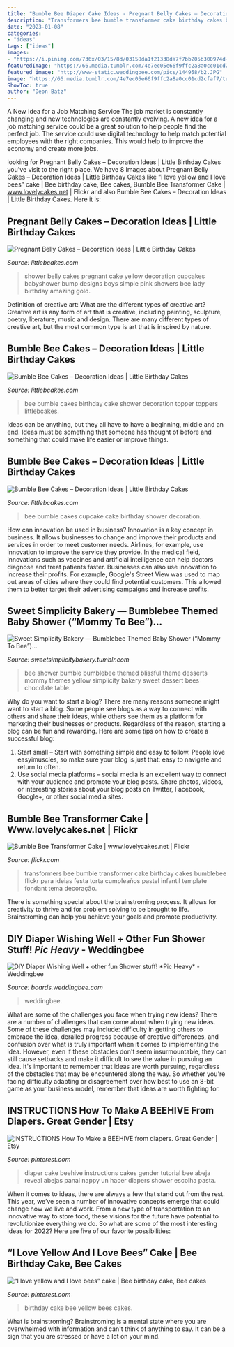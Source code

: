 ```yaml
---
title: "Bumble Bee Diaper Cake Ideas - Pregnant Belly Cakes – Decoration Ideas"
description: "Transformers bee bumble transformer cake birthday cakes bumblebee flickr para ideias festa torta cumpleaños pastel infantil template fondant tema decoração"
date: "2023-01-08"
categories:
- "ideas"
tags: ["ideas"]
images:
- "https://i.pinimg.com/736x/03/15/8d/03158da1f21338da7f7bb205b300974d--nappy-cake-diaper-cakes.jpg"
featuredImage: "https://66.media.tumblr.com/4e7ec05e66f9ffc2a8a0cc01cd2cfaf7/tumblr_ne45q0T7cs1ty8ibio10_1280.jpg"
featured_image: "http://www-static.weddingbee.com/pics/144958/b2.JPG"
image: "https://66.media.tumblr.com/4e7ec05e66f9ffc2a8a0cc01cd2cfaf7/tumblr_ne45q0T7cs1ty8ibio10_1280.jpg"
ShowToc: true
author: "Deon Batz"
---
```



A New Idea for a Job Matching Service
The job market is constantly changing and new technologies are constantly evolving. A new idea for a job matching service could be a great solution to help people find the perfect job. The service could use digital technology to help match potential employees with the right companies. This would help to improve the economy and create more jobs.

	

		
looking for Pregnant Belly Cakes – Decoration Ideas | Little Birthday Cakes you've visit to the right place. We have 8 Images about Pregnant Belly Cakes – Decoration Ideas | Little Birthday Cakes like “I love yellow and I love bees” cake | Bee birthday cake, Bee cakes, Bumble Bee Transformer Cake | www.lovelycakes.net | Flickr and also Bumble Bee Cakes – Decoration Ideas | Little Birthday Cakes. Here it is:
		
    
## Pregnant Belly Cakes – Decoration Ideas | Little Birthday Cakes

<img loading=lazy src="http://www.littlebcakes.com/wp-content/uploads/2014/01/Pregnant-Belly-Cakes-Pictures.jpg" onerror="this.onerror=null;this.src='https://tse3.mm.bing.net/th?id=OIP.VPN1kEt4y-KvJsQhC56ErgHaJ4&amp;pid=15.1';" alt="Pregnant Belly Cakes – Decoration Ideas | Little Birthday Cakes">

_Source: littlebcakes.com_

>shower belly cakes pregnant cake yellow decoration cupcakes babyshower bump designs boys simple pink showers bee lady birthday amazing gold. 

	

Definition of creative art: What are the different types of creative art?
Creative art is any form of art that is creative, including painting, sculpture, poetry, literature, music and design. There are many different types of creative art, but the most common type is art that is inspired by nature.

    
## Bumble Bee Cakes – Decoration Ideas | Little Birthday Cakes

<img loading=lazy src="https://www.littlebcakes.com/wp-content/uploads/2014/01/Bumble-Bee-Birthday-Cakes-Pictures.jpg" onerror="this.onerror=null;this.src='https://tse3.mm.bing.net/th?id=OIP.AuSyTwilYeg21JWZYQYDEgHaH3&amp;pid=15.1';" alt="Bumble Bee Cakes – Decoration Ideas | Little Birthday Cakes">

_Source: littlebcakes.com_

>bee bumble cakes birthday cake shower decoration topper toppers littlebcakes. 

	

Ideas can be anything, but they all have to have a beginning, middle and an end. Ideas must be something that someone has thought of before and something that could make life easier or improve things.

    
## Bumble Bee Cakes – Decoration Ideas | Little Birthday Cakes

<img loading=lazy src="https://www.littlebcakes.com/wp-content/uploads/2014/01/Bumble-Bee-Cupcake-Cakes.jpg" onerror="this.onerror=null;this.src='https://tse1.mm.bing.net/th?id=OIP.ycci07SjkYLJU2QzTc9jHwHaFj&amp;pid=15.1';" alt="Bumble Bee Cakes – Decoration Ideas | Little Birthday Cakes">

_Source: littlebcakes.com_

>bee bumble cakes cupcake cake birthday shower decoration. 

	

How can innovation be used in business?
Innovation is a key concept in business. It allows businesses to change and improve their products and services in order to meet customer needs. Airlines, for example, use innovation to improve the service they provide. In the medical field, innovations such as vaccines and artificial intelligence can help doctors diagnose and treat patients faster. Businesses can also use innovation to increase their profits. For example, Google's Street View was used to map out areas of cities where they could find potential customers. This allowed them to better target their advertising campaigns and increase profits.

    
## Sweet Simplicity Bakery — Bumblebee Themed Baby Shower (“Mommy To Bee”)...

<img loading=lazy src="https://66.media.tumblr.com/4e7ec05e66f9ffc2a8a0cc01cd2cfaf7/tumblr_ne45q0T7cs1ty8ibio10_1280.jpg" onerror="this.onerror=null;this.src='https://tse4.mm.bing.net/th?id=OIP.pBGqs6_fUYb8IwH70FJCeAHaLH&amp;pid=15.1';" alt="Sweet Simplicity Bakery — Bumblebee Themed Baby Shower (“Mommy To Bee”)...">

_Source: sweetsimplicitybakery.tumblr.com_

>bee shower bumble bumblebee themed blissful theme desserts mommy themes yellow simplicity bakery sweet dessert bees chocolate table. 

	

Why do you want to start a blog?
There are many reasons someone might want to start a blog. Some people see blogs as a way to connect with others and share their ideas, while others see them as a platform for marketing their businesses or products. Regardless of the reason, starting a blog can be fun and rewarding. Here are some tips on how to create a successful blog: 
1. Start small – Start with something simple and easy to follow. People love easyimuscles, so make sure your blog is just that: easy to navigate and return to often. 
2. Use social media platforms – social media is an excellent way to connect with your audience and promote your blog posts. Share photos, videos, or interesting stories about your blog posts on Twitter, Facebook, Google+, or other social media sites. 

    
## Bumble Bee Transformer Cake | Www.lovelycakes.net | Flickr

<img loading=lazy src="https://c1.staticflickr.com/9/8264/8706270492_4f342fa52a_b.jpg" onerror="this.onerror=null;this.src='https://tse1.mm.bing.net/th?id=OIP.oLjGmtzCXzHtHWpLNu0BtwHaH0&amp;pid=15.1';" alt="Bumble Bee Transformer Cake | www.lovelycakes.net | Flickr">

_Source: flickr.com_

>transformers bee bumble transformer cake birthday cakes bumblebee flickr para ideias festa torta cumpleaños pastel infantil template fondant tema decoração. 

	

There is something special about the brainstroming process. It allows for creativity to thrive and for problem solving to be brought to life. Brainstroming can help you achieve your goals and promote productivity.

    
## DIY Diaper Wishing Well + Other Fun Shower Stuff! *Pic Heavy* - Weddingbee

<img loading=lazy src="http://www-static.weddingbee.com/pics/144958/b2.JPG" onerror="this.onerror=null;this.src='https://tse1.mm.bing.net/th?id=OIP.jRmUZg8eKll8xoendkUt4AHaJ4&amp;pid=15.1';" alt="DIY Diaper Wishing Well + other fun Shower stuff! *Pic Heavy* - Weddingbee">

_Source: boards.weddingbee.com_

>weddingbee. 

	

What are some of the challenges you face when trying new ideas?
There are a number of challenges that can come about when trying new ideas. Some of these challenges may include: difficulty in getting others to embrace the idea, derailed progress because of creative differences, and confusion over what is truly important when it comes to implementing the idea. However, even if these obstacles don't seem insurmountable, they can still cause setbacks and make it difficult to see the value in pursuing an idea. It's important to remember that ideas are worth pursuing, regardless of the obstacles that may be encountered along the way. So whether you're facing difficulty adapting or disagreement over how best to use an 8-bit game as your business model, remember that ideas are worth fighting for.

    
## INSTRUCTIONS How To Make A BEEHIVE From Diapers. Great Gender | Etsy

<img loading=lazy src="https://i.pinimg.com/736x/03/15/8d/03158da1f21338da7f7bb205b300974d--nappy-cake-diaper-cakes.jpg" onerror="this.onerror=null;this.src='https://tse4.mm.bing.net/th?id=OIP.s3kCu62L0qYRkLVqbpG8TQHaHV&amp;pid=15.1';" alt="INSTRUCTIONS How To Make a BEEHIVE from diapers. Great Gender | Etsy">

_Source: pinterest.com_

>diaper cake beehive instructions cakes gender tutorial bee abeja reveal abejas panal nappy un hacer diapers shower escolha pasta. 

	

When it comes to ideas, there are always a few that stand out from the rest. This year, we’ve seen a number of innovative concepts emerge that could change how we live and work. From a new type of transportation to an innovative way to store food, these visions for the future have potential to revolutionize everything we do. So what are some of the most interesting ideas for 2022? Here are five of our favorite possibilities:

    
## “I Love Yellow And I Love Bees” Cake | Bee Birthday Cake, Bee Cakes

<img loading=lazy src="https://i.pinimg.com/originals/3c/4a/3f/3c4a3fb023a42915f246bab4dcb61707.jpg" onerror="this.onerror=null;this.src='https://tse4.mm.bing.net/th?id=OIP.uw7peSIkd9UFxL29p43MpwHaLm&amp;pid=15.1';" alt="“I love yellow and I love bees” cake | Bee birthday cake, Bee cakes">

_Source: pinterest.com_

>birthday cake bee yellow bees cakes. 

	

What is brainstroming? Brainstroming is a mental state where you are overwhelmed with information and can't think of anything to say. It can be a sign that you are stressed or have a lot on your mind.

